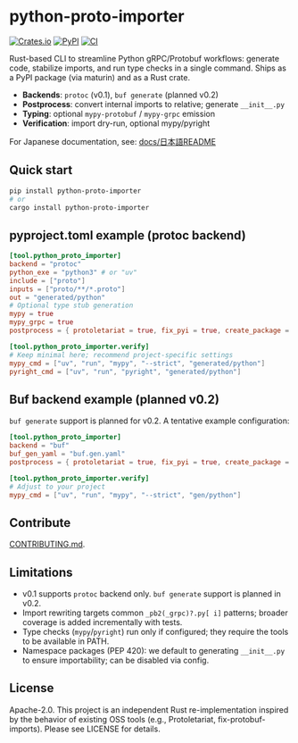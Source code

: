 # python-proto-importer

[![Crates.io](https://img.shields.io/crates/v/python-proto-importer.svg)](https://crates.io/crates/python-proto-importer)
[![PyPI](https://img.shields.io/pypi/v/python-proto-importer.svg)](https://pypi.org/project/python-proto-importer/)
[![CI](https://github.com/K-dash/python-proto-importer/actions/workflows/ci.yml/badge.svg)](https://github.com/K-dash/python-proto-importer/actions)

Rust-based CLI to streamline Python gRPC/Protobuf workflows: generate code, stabilize imports, and run type checks in a single command. Ships as a PyPI package (via maturin) and as a Rust crate.

- **Backends**: `protoc` (v0.1), `buf generate` (planned v0.2)
- **Postprocess**: convert internal imports to relative; generate `__init__.py`
- **Typing**: optional `mypy-protobuf` / `mypy-grpc` emission
- **Verification**: import dry-run, optional mypy/pyright

For Japanese documentation, see: [docs/日本語README](doc/README.ja.md)

## Quick start

```bash
pip install python-proto-importer
# or
cargo install python-proto-importer
```

## pyproject.toml example (protoc backend)

```toml
[tool.python_proto_importer]
backend = "protoc"
python_exe = "python3" # or "uv"
include = ["proto"]
inputs = ["proto/**/*.proto"]
out = "generated/python"
# Optional type stub generation
mypy = true
mypy_grpc = true
postprocess = { protoletariat = true, fix_pyi = true, create_package = true, exclude_google = true }

[tool.python_proto_importer.verify]
# Keep minimal here; recommend project-specific settings
mypy_cmd = ["uv", "run", "mypy", "--strict", "generated/python"]
pyright_cmd = ["uv", "run", "pyright", "generated/python"]
```

## Buf backend example (planned v0.2)

`buf generate` support is planned for v0.2. A tentative example configuration:

```toml
[tool.python_proto_importer]
backend = "buf"
buf_gen_yaml = "buf.gen.yaml"
postprocess = { protoletariat = true, fix_pyi = true, create_package = true, exclude_google = true }

[tool.python_proto_importer.verify]
# Adjust to your project
mypy_cmd = ["uv", "run", "mypy", "--strict", "gen/python"]
```

## Contribute

[CONTRIBUTING.md](CONTRIBUTING.md).

## Limitations

- v0.1 supports `protoc` backend only. `buf generate` support is planned in v0.2.
- Import rewriting targets common `_pb2(_grpc)?.py[ i]` patterns; broader coverage is added incrementally with tests.
- Type checks (`mypy`/`pyright`) run only if configured; they require the tools to be available in PATH.
- Namespace packages (PEP 420): we default to generating `__init__.py` to ensure importability; can be disabled via config.

## License

Apache-2.0. This project is an independent Rust re-implementation inspired by the behavior of existing OSS tools (e.g., Protoletariat, fix-protobuf-imports). Please see LICENSE for details.
